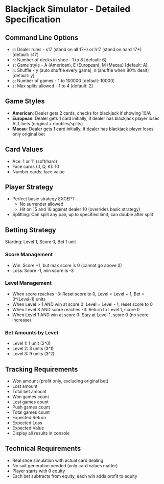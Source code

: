 # Blackjack Simulator - Detailed Specification

## Command Line Options
- `d`: Dealer rules - s17 (stand on all 17+) or h17 (stand on hard 17+) [default: s17]
- `n`: Number of decks in shoe - 1 to 8 [default: 6]
- `s`: Game style - A (American), E (European), M (Macau) [default: A]
- `a`: Shuffle - y (auto shuffle every game), n (shuffle when 80% dealt) [default: y]
- `g`: Number of games - 1 to 100000 [default: 10000]
- `s`: Max splits allowed - 1 to 4 [default: 2]

## Game Styles
- **American**: Dealer gets 2 cards, checks for blackjack if showing 10/A
- **European**: Dealer gets 1 card initially, if dealer has blackjack player loses ALL bets (original + doubles/splits)
- **Macau**: Dealer gets 1 card initially, if dealer has blackjack player loses only original bet

## Card Values
- Ace: 1 or 11 (soft/hard)
- Face cards (J, Q, K): 10
- Number cards: face value

## Player Strategy
- Perfect basic strategy EXCEPT:
  - No surrender allowed
  - Hit on 15 and 16 against dealer 10 (overrides basic strategy)
- Splitting: Can split any pair, up to specified limit, can double after split

## Betting Strategy
Starting: Level 1, Score 0, Bet 1 unit

### Score Management
- Win: Score +1, but max score is 0 (cannot go above 0)
- Loss: Score -1, min score is -3

### Level Management
- When score reaches -3: Reset score to 0, Level = Level + 1, Bet = 3^(Level-1) units
- When Level > 1 AND win at score 0: Level = Level - 1, reset score to 0
- When Level 3 AND score reaches -3: Return to Level 1, score 0
- When Level 1 AND win at score 0: Stay at Level 1, score 0 (no score increase)

### Bet Amounts by Level
- Level 1: 1 unit (3^0)
- Level 2: 3 units (3^1)
- Level 3: 9 units (3^2)

## Tracking Requirements
- Won amount (profit only, excluding original bet)
- Lost amount
- Total bet amount
- Won games count
- Lost games count
- Push games count
- Total games count
- Expected Return
- Expected Loss
- Expected Value
- Display all results in console

## Technical Requirements
- Real shoe simulation with actual card dealing
- No suit generation needed (only card values matter)
- Player starts with 0 equity
- Each bet subtracts from equity, each win adds profit to equity
